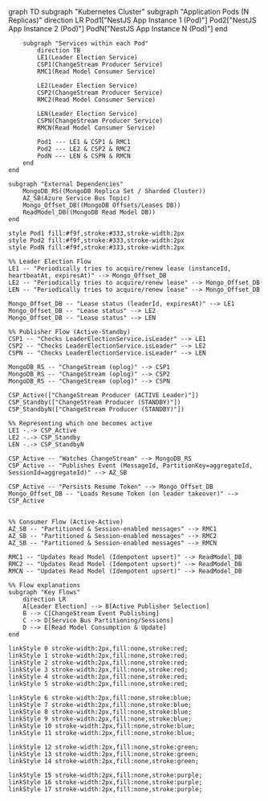 graph TD
    subgraph "Kubernetes Cluster"
        subgraph "Application Pods (N Replicas)"
            direction LR
            Pod1["NestJS App Instance 1 (Pod)"]
            Pod2["NestJS App Instance 2 (Pod)"]
            PodN["NestJS App Instance N (Pod)"]
        end

        subgraph "Services within each Pod"
            direction TB
            LE1(Leader Election Service)
            CSP1(ChangeStream Producer Service)
            RMC1(Read Model Consumer Service)

            LE2(Leader Election Service)
            CSP2(ChangeStream Producer Service)
            RMC2(Read Model Consumer Service)

            LEN(Leader Election Service)
            CSPN(ChangeStream Producer Service)
            RMCN(Read Model Consumer Service)

            Pod1 --- LE1 & CSP1 & RMC1
            Pod2 --- LE2 & CSP2 & RMC2
            PodN --- LEN & CSPN & RMCN
        end
    end

    subgraph "External Dependencies"
        MongoDB_RS((MongoDB Replica Set / Sharded Cluster))
        AZ_SB(Azure Service Bus Topic)
        Mongo_Offset_DB((MongoDB Offsets/Leases DB))
        ReadModel_DB((MongoDB Read Model DB))
    end

    style Pod1 fill:#f9f,stroke:#333,stroke-width:2px
    style Pod2 fill:#f9f,stroke:#333,stroke-width:2px
    style PodN fill:#f9f,stroke:#333,stroke-width:2px

    %% Leader Election Flow
    LE1 -- "Periodically tries to acquire/renew lease (instanceId, heartbeatAt, expiresAt)" --> Mongo_Offset_DB
    LE2 -- "Periodically tries to acquire/renew lease" --> Mongo_Offset_DB
    LEN -- "Periodically tries to acquire/renew lease" --> Mongo_Offset_DB

    Mongo_Offset_DB -- "Lease status (leaderId, expiresAt)" --> LE1
    Mongo_Offset_DB -- "Lease status" --> LE2
    Mongo_Offset_DB -- "Lease status" --> LEN

    %% Publisher Flow (Active-Standby)
    CSP1 -- "Checks LeaderElectionService.isLeader" --> LE1
    CSP2 -- "Checks LeaderElectionService.isLeader" --> LE2
    CSPN -- "Checks LeaderElectionService.isLeader" --> LEN

    MongoDB_RS -- "ChangeStream (oplog)" --> CSP1
    MongoDB_RS -- "ChangeStream (oplog)" --> CSP2
    MongoDB_RS -- "ChangeStream (oplog)" --> CSPN

    CSP_Active(["ChangeStream Producer (ACTIVE Leader)"])
    CSP_Standby(["ChangeStream Producer (STANDBY)"])
    CSP_StandbyN(["ChangeStream Producer (STANDBY)"])

    %% Representing which one becomes active
    LE1 -.-> CSP_Active
    LE2 -.-> CSP_Standby
    LEN -.-> CSP_StandbyN

    CSP_Active -- "Watches ChangeStream" --> MongoDB_RS
    CSP_Active -- "Publishes Event (MessageId, PartitionKey=aggregateId, SessionId=aggregateId)" --> AZ_SB

    CSP_Active -- "Persists Resume Token" --> Mongo_Offset_DB
    Mongo_Offset_DB -- "Loads Resume Token (on leader takeover)" --> CSP_Active


    %% Consumer Flow (Active-Active)
    AZ_SB -- "Partitioned & Session-enabled messages" --> RMC1
    AZ_SB -- "Partitioned & Session-enabled messages" --> RMC2
    AZ_SB -- "Partitioned & Session-enabled messages" --> RMCN

    RMC1 -- "Updates Read Model (Idempotent upsert)" --> ReadModel_DB
    RMC2 -- "Updates Read Model (Idempotent upsert)" --> ReadModel_DB
    RMCN -- "Updates Read Model (Idempotent upsert)" --> ReadModel_DB

    %% Flow explanations
    subgraph "Key Flows"
        direction LR
        A[Leader Election] --> B[Active Publisher Selection]
        B --> C[ChangeStream Event Publishing]
        C --> D[Service Bus Partitioning/Sessions]
        D --> E[Read Model Consumption & Update]
    end

    linkStyle 0 stroke-width:2px,fill:none,stroke:red;
    linkStyle 1 stroke-width:2px,fill:none,stroke:red;
    linkStyle 2 stroke-width:2px,fill:none,stroke:red;
    linkStyle 3 stroke-width:2px,fill:none,stroke:red;
    linkStyle 4 stroke-width:2px,fill:none,stroke:red;
    linkStyle 5 stroke-width:2px,fill:none,stroke:red;

    linkStyle 6 stroke-width:2px,fill:none,stroke:blue;
    linkStyle 7 stroke-width:2px,fill:none,stroke:blue;
    linkStyle 8 stroke-width:2px,fill:none,stroke:blue;
    linkStyle 9 stroke-width:2px,fill:none,stroke:blue;
    linkStyle 10 stroke-width:2px,fill:none,stroke:blue;
    linkStyle 11 stroke-width:2px,fill:none,stroke:blue;

    linkStyle 12 stroke-width:2px,fill:none,stroke:green;
    linkStyle 13 stroke-width:2px,fill:none,stroke:green;
    linkStyle 14 stroke-width:2px,fill:none,stroke:green;

    linkStyle 15 stroke-width:2px,fill:none,stroke:purple;
    linkStyle 16 stroke-width:2px,fill:none,stroke:purple;
    linkStyle 17 stroke-width:2px,fill:none,stroke:purple;
